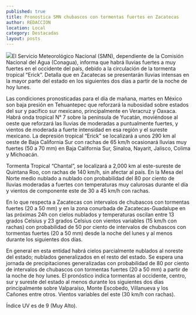 ```yaml
---
published: true
title: Pronostica SMN chubascos con tormentas fuertes en Zacatecas
author: REDACCION
location: Local
category: Destacadas
layout: posts
---
```


![](http://i.imgur.com/vKSpCfpm.jpg)El Servicio Meteorológico Nacional (SMN), dependiente de la Comisión Nacional del Agua (Conagua), informa que habrá lluvias fuertes a muy fuertes en el occidente del país, debido a la circulación de la tormenta tropical “Erick”.
Detalla que en Zacatecas se presentarán lluvias intensas en la mayor parte del estado en los siguientes dos días a partir de la noche de hoy lunes.

Las condiciones pronosticadas para el día de mañana, martes en México son baja presión en Tehuantepec que reforzará la nubosidad sobre estados del sur y pacífico sur mexicano, principalmente en Veracruz y Oaxaca. 
Habrá onda tropical N° 7 sobre la península de Yucatán, moviéndose al oeste que reforzará las lluvias de moderadas a puntualmente fuertes, y vientos de moderada a fuerte intensidad en esa región y el sureste mexicano.
La depresión tropical “Erick” se localizará a unos 290 km al oeste de Baja California Sur con rachas de 65 km/h ocasionará lluvias muy fuertes (50 a 70 mm) en Baja California Sur, Sinaloa, Nayarit, Jalisco, Colima y Michoacán.

Tormenta Tropical “Chantal”, se localizará a 2,000 km al este-sureste de Quintana Roo, con rachas de 140 km/h, sin afectar al país. En la Mesa del Norte medio nublado a nublado con probabilidad del 80 por ciento de lluvias moderadas a fuertes con temperaturas muy calurosas durante el día y vientos de componente este de 30 a 45 km/h con rachas. 

En lo que respecta a  Zacatecas con intervalos de chubascos con tormentas fuertes (20 a 50 mm) y en la zona conurbada de Zacatecas-Guadalupe en las próximas 24h con cielos nublados y temperaturas oscilan entre 13 grados Celsius y 23 grados Celsius con vientos variables (15 km/h con rachas) con probabilidad de 50 por ciento de intervalos de chubascos con tormentas fuertes (20 a 50 mm) desde la noche del lunes  y al menos  durante los siguientes dos días. 

En general en esta entidad habrá cielos parcialmente nublados al noreste del estado; nublados generalizados en el resto del estado. Se espera una jornada de  precipitaciones generalizadas con probabilidad de 80 por ciento de intervalos de chubascos con tormentas fuertes (20 a 50 mm) a partir de la noche de hoy lunes.  El pronóstico indica tormentas al occidente, centro, sur y sureste del estado al menos durante los siguientes dos días principalmente sobre Valparaíso, Monte Escobedo, Villanueva y los Cañones entre otros. Vientos variables del este (30 km/h con rachas). 

Índice UV  es de 9 (Muy Alto).
